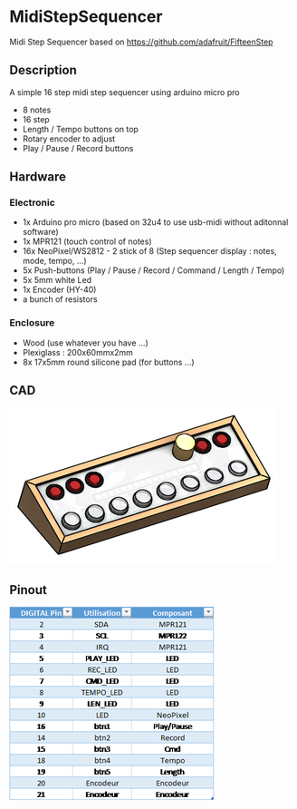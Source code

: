 # MidiStepSequencer
Midi Step Sequencer based on https://github.com/adafruit/FifteenStep

## Description
A simple 16 step midi step sequencer using arduino micro pro 
 - 8 notes
 - 16 step
 - Length / Tempo buttons on top
 - Rotary encoder to adjust
 - Play / Pause / Record buttons 
 
 ## Hardware 
 ### Electronic
 - 1x Arduino pro micro (based on 32u4 to use usb-midi without aditonnal software)
 - 1x MPR121 (touch control of notes)
 - 16x NeoPixel/WS2812 - 2 stick of 8 (Step sequencer display : notes, mode, tempo, ...)
 - 5x Push-buttons (Play / Pause / Record / Command / Length / Tempo)
 - 5x 5mm white Led
 - 1x Encoder (HY-40)
 - a bunch of resistors
 ### Enclosure
 - Wood (use whatever you have ...)
 - Plexiglass : 200x60mmx2mm
 - 8x 17x5mm round silicone pad (for buttons ...)
 
 
 ## CAD
 ![cad](https://github.com/stonfute/MidiStepSequencer/raw/master/cad.PNG)
 
 ## Pinout
![pin](https://github.com/stonfute/MidiStepSequencer/raw/master/pinout.png)
